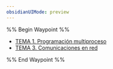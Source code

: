 ```yaml
---
obsidianUIMode: preview
---
```

%% Begin Waypoint %%
- [TEMA 1. Programación multiproceso](./TEMA%201.%20Programaci%C3%B3n%20multiproceso.md)
- [TEMA 3. Comunicaciones en red](./TEMA%203.%20Comunicaciones%20en%20red.md)

%% End Waypoint %%